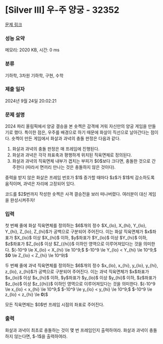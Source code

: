 # [Silver III] 우-주 양궁 - 32352 

[문제 링크](https://www.acmicpc.net/problem/32352) 

### 성능 요약

메모리: 2020 KB, 시간: 0 ms

### 분류

기하학, 3차원 기하학, 구현, 수학

### 제출 일자

2024년 9월 24일 20:02:21

### 문제 설명

<p>2024 파리 올림픽에서 양궁 결승을 본 숏켁은 감격에 겨워 자신만의 양궁 게임을 만들기로 했다. 특이한 점은, 우주를 배경으로 하기 때문에 화살이 직선으로 날아간다는 점이다. 숏켁이 만든 게임에서 화살과 과녁의 충돌 판정은 다음과 같다.</p>

<ol>
	<li>화살과 과녁의 충돌 판정은 매 프레임에 진행된다.</li>
	<li>화살과 과녁은 각각 좌표축과 평행하게 위치된 직육면체로 정의된다.</li>
	<li>화살과 과녁의 직육면체 내부가 겹치는 부피가 $0$보다 크다면, 충돌한 것으로 간주한다 (따라서 면끼리 만나는 것은 충돌하지 않은 것이다).</li>
</ol>

<p>중력을 받지 않은 화살은 프레임 번호가 $1$ 증가할 때마다 $z$가 $1$씩 감소하도록 움직이며, 과녁은 자리에 고정되어 있다.</p>

<p>코드를 $2$번까지 작성한 숏켁은 사격 결승전을 보러 떠나버렸다. 여러분이 대신 게임을 완성시켜주자!</p>

### 입력 

 <p>첫 번째 줄에 화살 직육면체를 정의하는 $6$개의 정수 $X_{lo}, X_{hi}, Y_{lo}, Y_{hi}, Z_{lo}, Z_{hi}$가 공백으로 구분되어 주어진다. 이는 화살 직육면체가 $x$좌표가 $X_{lo}$ 이상 $X_{hi}$ 이하, $y$좌표가 $Y_{lo}$ 이상 $Y_{hi}$ 이하, $z$좌표가 $Z_{lo}$ 이상 $Z_{{hi}}$ 이하인 영역으로 이루어져있다는 것을 의미한다. $(-10^9 \le X_{lo} < X_{hi} \le 10^9;$ $-10^9 \le Y_{lo} < Y_{hi} \le 10^9;$ $<strong>0</strong> \le Z_{lo} < Z_{hi} \le 10^9)$</p>

<p>두 번째 줄에 과녁 직육면체를 정의하는 $6$개의 정수 $x_{lo}, x_{hi}, y_{lo}, y_{hi}, z_{lo}, z_{hi}$가 공백으로 구분되어 주어진다. 이는 과녁 직육면체가 $x$좌표가 $x_{lo}$ 이상 $x_{hi}$ 이하, $y$좌표가 $y_{lo}$ 이상 $y_{hi}$ 이하, $z$좌표가 $z_{lo}$ 이상 $z_{{hi}}$ 이하인 영역으로 이루어져있다는 것을 의미한다. $(-10^9 \le x_{lo} < x_{hi} \le 10^9;$ $-10^9 \le y_{lo} < y_{hi} \le 10^9;$ $-10^9 \le z_{lo} < z_{hi} \le <strong>0</strong>)$</p>

<p>모든 직육면체는 $0$번 프레임 시점의 좌표로 주어진다.</p>

### 출력 

 <p>화살과 과녁이 최초로 충돌하는 것이 몇 번 프레임인지 출력하여라. 화살과 과녁이 충돌하지 않는다면, $-1$을 출력하여라.</p>

